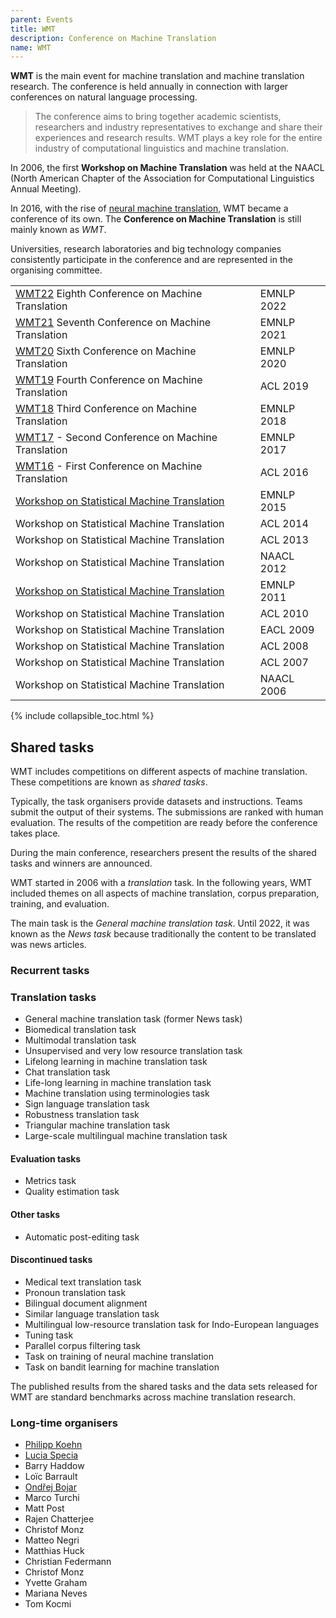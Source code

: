 ```yaml
---
parent: Events
title: WMT
description: Conference on Machine Translation
name: WMT
---
```


**WMT** is the main event for machine translation and machine translation research.
The conference is held annually in connection with larger conferences on natural language processing.

> The conference aims to bring together academic scientists, researchers and industry representatives to exchange and share their experiences and research results. WMT plays a key role for the entire industry of computational linguistics and machine translation.

In 2006, the first **Workshop on Machine Translation** was held at the NAACL (North American Chapter of the Association for Computational Linguistics Annual Meeting).

In 2016, with the rise of [neural machine translation](../approaches/neural-machine-translation.md), WMT became a conference of its own.
The **Conference on Machine Translation** is still mainly known as *WMT*.

Universities, research laboratories and big technology companies consistently participate in the conference and are represented in the organising committee.

|     |     |
| --- | --- |
| [WMT22](wmt22.md) Eighth Conference on Machine Translation | EMNLP 2022 |
| [WMT21](wmt21.md) Seventh Conference on Machine Translation | EMNLP 2021 |
| [WMT20](wmt20.md) Sixth Conference on Machine Translation | EMNLP 2020 |
| [WMT19](wmt19.md) Fourth Conference on Machine Translation | ACL 2019 |
| [WMT18](wmt18.md) Third Conference on Machine Translation | EMNLP 2018 |
| [WMT17](wmt17.md) - Second Conference on Machine Translation | EMNLP 2017 |
| [WMT16](wmt16.md) - First Conference on Machine Translation | ACL 2016 |
| [Workshop on Statistical Machine Translation](wmt15.md) | EMNLP 2015 |
| Workshop on Statistical Machine Translation | ACL 2014 |
| Workshop on Statistical Machine Translation | ACL 2013 |
| Workshop on Statistical Machine Translation | NAACL 2012 |
| [Workshop on Statistical Machine Translation](wmt11.md) | EMNLP 2011 |
| Workshop on Statistical Machine Translation | ACL 2010 |
| Workshop on Statistical Machine Translation | EACL 2009 |
| Workshop on Statistical Machine Translation | ACL 2008 |
| Workshop on Statistical Machine Translation | ACL 2007 |
| Workshop on Statistical Machine Translation | NAACL 2006 |

{% include collapsible_toc.html %}

## Shared tasks

WMT includes competitions on different aspects of machine translation.
These competitions are known as *shared tasks*.

Typically, the task organisers provide datasets and instructions.
Teams submit the output of their systems.
The submissions are ranked with human evaluation.
The results of the competition are ready before the conference takes place.

During the main conference, researchers present the results of the shared tasks and winners are announced.

WMT started in 2006 with a *translation* task.
In the following years, WMT included themes on all aspects of machine translation, corpus preparation, training, and evaluation.

The main task is the *General machine translation task*.
Until 2022, it was known as the *News task* because traditionally the content to be translated was news articles.

### Recurrent tasks

### Translation tasks

- General machine translation task (former News task)
- Biomedical translation task
- Multimodal translation task
- Unsupervised and very low resource translation task
- Lifelong learning in machine translation task
- Chat translation task
- Life-long learning in machine translation task
- Machine translation using terminologies task
- Sign language translation task
- Robustness translation task
- Triangular machine translation task
- Large-scale multilingual machine translation task

#### Evaluation tasks

- Metrics task
- Quality estimation task

#### Other tasks

- Automatic post-editing task

#### Discontinued tasks

- Medical text translation task
- Pronoun translation task
- Bilingual document alignment
- Similar language translation task
- Multilingual low-resource translation task for Indo-European languages
- Tuning task
- Parallel corpus filtering task
- Task on training of neural machine translation
- Task on bandit learning for machine translation

The published results from the shared tasks and the data sets released for WMT are standard benchmarks across machine translation research.

### Long-time organisers

- [Philipp Koehn](../people/philipp-koehn.md)
- [Lucia Specia](../people/lucia-specia.md)
- Barry Haddow
- Loïc Barrault
- [Ondřej Bojar](/community/people/ondrej-bojar.md)
- Marco Turchi
- Matt Post
- Rajen Chatterjee
- Christof Monz
- Matteo Negri
- Matthias Huck
- Christian Federmann
- Christof Monz
- Yvette Graham
- Mariana Neves
- Tom Kocmi
